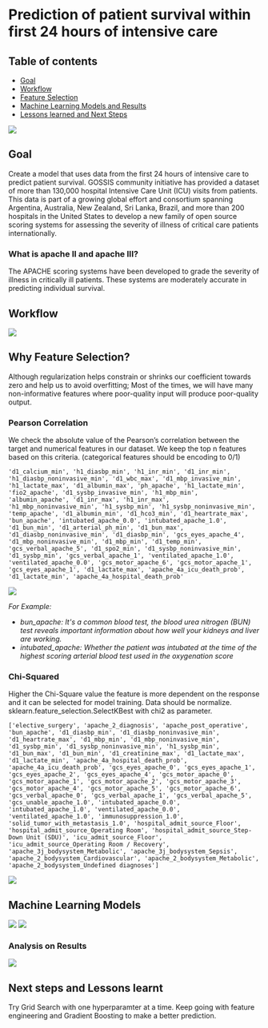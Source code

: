 # Prediction of patient survival within first 24 hours of intensive care 

## Table of contents
- [Goal](#general-info)
- [Workflow](#general-info)
- [Feature Selection](#prediction-model)
- [Machine Learning Models and Results](#exploratory-data-analysis)
- [Lessons learned and Next Steps](#exploratory-data-analysis)

<img src="/img/gossis_map.png"/>

## Goal
Create a model that uses data from the first 24 hours of intensive care to predict patient survival. GOSSIS community initiative has provided a dataset of more than 130,000 hospital Intensive Care Unit (ICU) visits from patients. This data is part of a growing global effort and consortium spanning Argentina, Australia, New Zealand, Sri Lanka, Brazil, and more than 200 hospitals in the United States to develop a new family of open source scoring systems for assessing the severity of illness of critical care patients internationally.


### What is apache II and apache III?
The APACHE scoring systems have been developed to grade the severity of illness in critically ill patients. These systems are moderately accurate in predicting individual survival.

## Workflow
<img src="/img/Screen Shot 2020-02-07 at 1.51.07 PM.png"/>

## Why Feature Selection?
Although regularization helps constrain or shrinks our coefficient towards zero and help us to avoid overfitting;
Most of the times, we will have many non-informative features where poor-quality input will produce poor-quality output.

### Pearson Correlation
We check the absolute value of the Pearson’s correlation between the target and numerical features in our dataset. We keep the top n features based on this criteria. (categorical features should be encoding to 0/1)
```
'd1_calcium_min', 'h1_diasbp_min', 'h1_inr_min', 'd1_inr_min', 'h1_diasbp_noninvasive_min', 'd1_wbc_max', 'd1_mbp_invasive_min', 'h1_lactate_max', 'd1_albumin_max', 'ph_apache', 'h1_lactate_min', 'fio2_apache', 'd1_sysbp_invasive_min', 'h1_mbp_min', 'albumin_apache', 'd1_inr_max', 'h1_inr_max', 'h1_mbp_noninvasive_min', 'h1_sysbp_min', 'h1_sysbp_noninvasive_min', 'temp_apache', 'd1_albumin_min', 'd1_hco3_min', 'd1_heartrate_max', 'bun_apache', 'intubated_apache_0.0', 'intubated_apache_1.0', 'd1_bun_min', 'd1_arterial_ph_min', 'd1_bun_max', 'd1_diasbp_noninvasive_min', 'd1_diasbp_min', 'gcs_eyes_apache_4', 'd1_mbp_noninvasive_min', 'd1_mbp_min', 'd1_temp_min', 'gcs_verbal_apache_5', 'd1_spo2_min', 'd1_sysbp_noninvasive_min', 'd1_sysbp_min', 'gcs_verbal_apache_1', 'ventilated_apache_1.0', 'ventilated_apache_0.0', 'gcs_motor_apache_6', 'gcs_motor_apache_1', 'gcs_eyes_apache_1', 'd1_lactate_max', 'apache_4a_icu_death_prob', 'd1_lactate_min', 'apache_4a_hospital_death_prob'
```
<img src="/img/corr.png"/>

*For Example:*
- *bun_apache: It's a common blood test, the blood urea nitrogen (BUN) test reveals important information about how well your   kidneys and liver are working.*
- *intubated_apache: Whether the patient was intubated at the time of the highest scoring arterial blood test used in the oxygenation score*

### Chi-Squared
Higher the Chi-Square value the feature is more dependent on the response and it can be selected for model training. Data should be normalize.
sklearn.feature_selection.SelectKBest with chi2 as parameter.
```
['elective_surgery', 'apache_2_diagnosis', 'apache_post_operative', 'bun_apache', 'd1_diasbp_min', 'd1_diasbp_noninvasive_min', 'd1_heartrate_max', 'd1_mbp_min', 'd1_mbp_noninvasive_min', 'd1_sysbp_min', 'd1_sysbp_noninvasive_min', 'h1_sysbp_min', 'd1_bun_max', 'd1_bun_min', 'd1_creatinine_max', 'd1_lactate_max', 'd1_lactate_min', 'apache_4a_hospital_death_prob', 'apache_4a_icu_death_prob', 'gcs_eyes_apache_0', 'gcs_eyes_apache_1', 'gcs_eyes_apache_2', 'gcs_eyes_apache_4', 'gcs_motor_apache_0', 'gcs_motor_apache_1', 'gcs_motor_apache_2', 'gcs_motor_apache_3', 'gcs_motor_apache_4', 'gcs_motor_apache_5', 'gcs_motor_apache_6', 'gcs_verbal_apache_0', 'gcs_verbal_apache_1', 'gcs_verbal_apache_5', 'gcs_unable_apache_1.0', 'intubated_apache_0.0', 'intubated_apache_1.0', 'ventilated_apache_0.0', 'ventilated_apache_1.0', 'immunosuppression_1.0', 'solid_tumor_with_metastasis_1.0', 'hospital_admit_source_Floor', 'hospital_admit_source_Operating Room', 'hospital_admit_source_Step-Down Unit (SDU)', 'icu_admit_source_Floor', 'icu_admit_source_Operating Room / Recovery', 'apache_3j_bodysystem_Metabolic', 'apache_3j_bodysystem_Sepsis', 'apache_2_bodysystem_Cardiovascular', 'apache_2_bodysystem_Metabolic', 'apache_2_bodysystem_Undefined diagnoses']
```

<img src="/img/select k_best_f_classif.png"/>

##  Machine Learning Models 
<img src="/img/roc.png"/>
<img src="/img/confussion_matrix_first_features.png"/>

### Analysis on Results
<img src="/img/apache_3j_bodysystem_plot.png"/>

## Next steps and Lessons learnt
Try Grid Search with one hyperparamter at a time.
Keep going with feature engineering and Gradient Boosting to make a better prediction.
